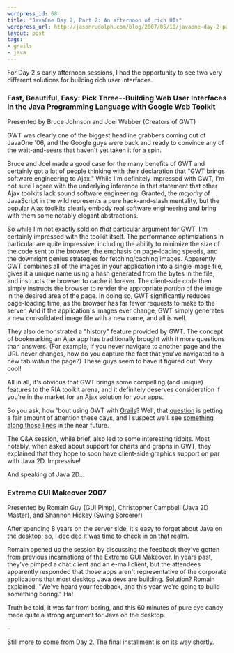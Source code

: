 ```yaml
---
wordpress_id: 68
title: "JavaOne Day 2, Part 2: An afternoon of rich UIs"
wordpress_url: http://jasonrudolph.com/blog/2007/05/10/javaone-day-2-part-2-an-afternoon-of-rich-uis/
layout: post
tags:
- grails
- java
---
```

For Day 2's early afternoon sessions, I had the opportunity to see two very different solutions for building rich user interfaces.

### Fast, Beautiful, Easy: Pick Three--Building Web User Interfaces in the Java Programming Language with Google Web Toolkit
Presented by Bruce Johnson and Joel Webber (Creators of GWT)

GWT was clearly one of the biggest headline grabbers coming out of JavaOne '06, and the Google guys were back and ready to convince any of the wait-and-seers that haven't yet taken it for a spin.


<!--more-->

Bruce and Joel made a good case for the many benefits of GWT and certainly got a lot of people thinking with their declaration that "GWT brings software engineering to Ajax."  While I'm definitely impressed with GWT, I'm not sure I agree with the underlying inference in that statement that other Ajax toolkits lack sound software engineering.  Granted, the *majority* of JavaScript in the wild represents a pure hack-and-slash mentality, but the [popular](http://prototypejs.org) [Ajax](http://script.aculo.us/) [toolkits](http://dojotoolkit.org/) clearly embody real software engineering and bring with them some notably elegant abstractions.

So while I'm not exactly sold on *that* particular argument for GWT, I'm certainly impressed with the toolkit itself.  The performance optimizations in particular are quite impressive, including the ability to minimize the size of the code sent to the browser, the emphasis on page-loading speeds, and the downright genius strategies for fetching/caching images.  Apparently GWT combines all of the images in your application into a single image file, gives it a unique name using a hash generated from the bytes in the file, and instructs the browser to cache it forever.  The client-side code then simply instructs the browser to render the appropriate *portion* of the image in the desired area of the page.  In doing so, GWT significantly reduces page-loading time, as the browser has far fewer requests to make to the server.  And if the application's images ever change, GWT simply generates a new consolidated image file with a new name, and all is well.

They also demonstrated a "history" feature provided by GWT.  The concept of bookmarking an Ajax app has traditionally brought with it more questions than answers.  (For example, if you never navigate to another page and the URL never changes, how do you capture the fact that you've navigated to a new tab *within* the page?)  These guys seem to have it figured out.  Very cool!

All in all, it's obvious that GWT brings some compelling (and unique) features to the RIA toolkit arena, and it definitely deserves consideration if you're in the market for an Ajax solution for your apps.

So you ask, how 'bout using GWT with [Grails](http://grails.org)?  Well, that [question](http://jira.codehaus.org/browse/GRAILS-958) is getting a fair amount of attention these days, and I suspect we'll see [something along those lines](http://www.nabble.com/How-about-grails-%2B-gwt-tf2867231.html#a8015078) in the near future.     

The Q&A session, while brief, also led to some interesting tidbits.  Most notably, when asked about support for charts and graphs in GWT, they explained that they hope to soon have client-side graphics support on par with Java 2D.  Impressive!

And speaking of Java 2D...

### Extreme GUI Makeover 2007
Presented by Romain Guy (GUI Pimp), Christopher Campbell (Java 2D Master), and Shannon Hickey (Swing Sorcerer)

After spending 8 years on the server side, it's easy to forget about Java on the desktop; so, I decided it was time to check in on that realm.  

Romain opened up the session by discussing the feedback they've gotten from previous incarnations of the Extreme GUI Makeover.  In years past, they've pimped a chat client and an e-mail client, but the attendees apparently responded that those apps aren't representative of the corporate applications that most desktop Java devs are building.  Solution?  Romain explained, "We've heard your feedback, and this year we're going to build something boring."  Ha!  

Truth be told, it was far from boring, and this 60 minutes of pure eye candy made quite a strong argument for Java on the desktop.  

–

Still more to come from Day 2.  The final installment is on its way shortly.
